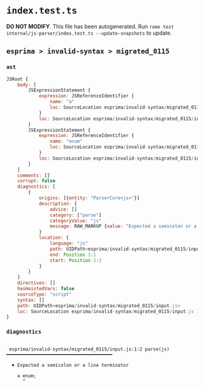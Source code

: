 # `index.test.ts`

**DO NOT MODIFY**. This file has been autogenerated. Run `rome test internal/js-parser/index.test.ts --update-snapshots` to update.

## `esprima > invalid-syntax > migrated_0115`

### `ast`

```javascript
JSRoot {
	body: [
		JSExpressionStatement {
			expression: JSReferenceIdentifier {
				name: "a"
				loc: SourceLocation esprima/invalid-syntax/migrated_0115/input.js 1:0-1:1 (a)
			}
			loc: SourceLocation esprima/invalid-syntax/migrated_0115/input.js 1:0-1:1
		}
		JSExpressionStatement {
			expression: JSReferenceIdentifier {
				name: "enum"
				loc: SourceLocation esprima/invalid-syntax/migrated_0115/input.js 1:2-1:6 (enum)
			}
			loc: SourceLocation esprima/invalid-syntax/migrated_0115/input.js 1:2-1:7
		}
	]
	comments: []
	corrupt: false
	diagnostics: [
		{
			origins: [{entity: "ParserCore<js>"}]
			description: {
				advice: []
				category: ["parse"]
				categoryValue: "js"
				message: RAW_MARKUP {value: "Expected a semicolon or a line terminator"}
			}
			location: {
				language: "js"
				path: UIDPath<esprima/invalid-syntax/migrated_0115/input.js>
				end: Position 1:1
				start: Position 1:2
			}
		}
	]
	directives: []
	hasHoistedVars: false
	sourceType: "script"
	syntax: []
	path: UIDPath<esprima/invalid-syntax/migrated_0115/input.js>
	loc: SourceLocation esprima/invalid-syntax/migrated_0115/input.js 1:0-2:0
}
```

### `diagnostics`

```

 esprima/invalid-syntax/migrated_0115/input.js:1:2 parse(js) ━━━━━━━━━━━━━━━━━━━━━━━━━━━━━━━━━━━━━━━

  ✖ Expected a semicolon or a line terminator

    a enum;
      ^


```
